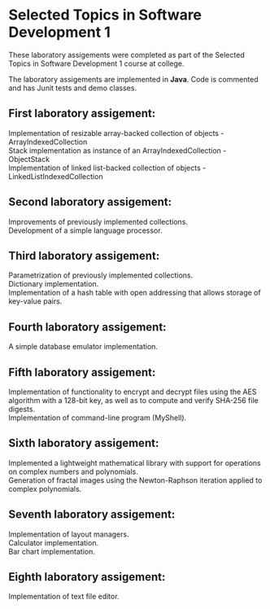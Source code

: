 # Selected Topics in Software Development 1

These laboratory assigements were completed as part of the Selected Topics in Software Development 1 course at college.

The laboratory assigements are implemented in **Java**.
Code is commented and has Junit tests and demo classes.


## First laboratory assigement: 
Implementation of resizable array-backed collection of objects - ArrayIndexedCollection  
Stack implementation as instance of an ArrayIndexedCollection - ObjectStack  
Implementation of linked list-backed collection of objects - LinkedListIndexedCollection

## Second laboratory assigement: 
Improvements of previously implemented collections.  
Development of a simple language processor.

## Third laboratory assigement: 
Parametrization of previously implemented collections.  
Dictionary implementation.  
Implementation of a hash table with open addressing that allows storage of key-value pairs.

## Fourth laboratory assigement: 
A simple database emulator implementation.

## Fifth laboratory assigement: 
Implementation of functionality to encrypt and decrypt files using the AES algorithm with a 128-bit key, as well as to compute and verify SHA-256 file digests.  
Implementation of command-line program (MyShell).

## Sixth laboratory assigement: 
Implemented a lightweight mathematical library with support for operations on complex numbers and polynomials.  
Generation of fractal images using the Newton-Raphson iteration applied to complex polynomials.

## Seventh laboratory assigement: 
Implementation of layout managers.  
Calculator implementation.  
Bar chart implementation.

## Eighth laboratory assigement: 
Implementation of text file editor.
